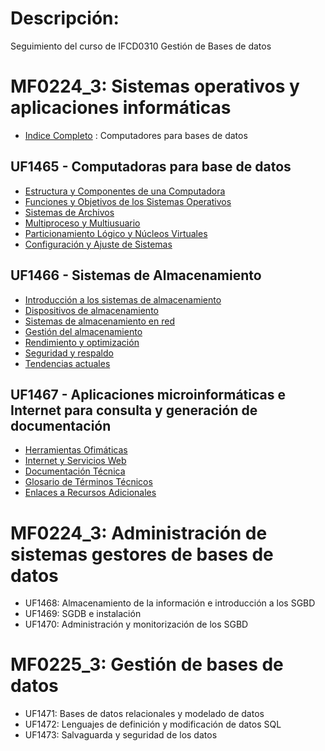 # Descripción:

Seguimiento del curso de IFCD0310 Gestión de Bases de datos

# MF0224_3: Sistemas operativos y aplicaciones informáticas
  - [Indice Completo](/MF0223_3/Indice.md#documentación-técnica) : Computadores para bases de datos
## UF1465 - Computadoras para base de datos
  - [Estructura y Componentes de una Computadora](./MF0223_3/Indice.md#Estructura-y-Componentes-de-una-Computadora)
  - [Funciones y Objetivos de los Sistemas Operativos](./MF0223_3/Indice.md#Funciones-y-Objetivos-de-los-Sistemas-Operativos)
  - [Sistemas de Archivos](./MF0223_3/Indice.md#Sistemas-de-Archivos)
  - [Multiproceso y Multiusuario](./MF0223_3/Indice.md#Multiproceso-y-Multiusuario)
  - [Particionamiento Lógico y Núcleos Virtuales](./MF0223_3/Indice.md#Particionamiento-Lógico-y-Núcleos-Virtuales)
  - [Configuración y Ajuste de Sistemas](./MF0223_3/Indice.md#Configuración-y-Ajuste-de-Sistemas)
## UF1466 - Sistemas de Almacenamiento
  - [Introducción a los sistemas de almacenamiento](./MF0223_3/Indice.md#Introducción-a-los-sistemas-de-almacenamiento)
  - [Dispositivos de almacenamiento](./MF0223_3/Indice.md#Dispositivos-de-almacenamiento)
  - [Sistemas de almacenamiento en red](./MF0223_3/Indice.md#Sistemas-de-almacenamiento-en-red)
  - [Gestión del almacenamiento](./MF0223_3/Indice.md#Gestión-del-almacenamiento)
  - [Rendimiento y optimización](./MF0223_3/Indice.md#Rendimiento-y-optimización)
  - [Seguridad y respaldo](./MF0223_3/Indice.md#Seguridad-y-respaldo)
  - [Tendencias actuales](./MF0223_3/Indice.md#Tendencias-actuales)
## UF1467 - Aplicaciones microinformáticas e Internet para consulta y generación de documentación
  - [Herramientas Ofimáticas](./MF0223_3/Indice.md#herramientas-ofimáticas)
  - [Internet y Servicios Web](./MF0223_3/Indice.md#internet-y-servicios-web)
  - [Documentación Técnica](./MF0223_3/Indice.md#documentación-técnica)
  - [Glosario de Términos Técnicos](./MF0223_3/Indice.md#glosario-de-términos-técnicos)
  - [Enlaces a Recursos Adicionales](./MF0223_3/Indice.md#enlaces-a-recursos-adicionales)

# MF0224_3: Administración de sistemas gestores de bases de datos
- UF1468: Almacenamiento de la información e introducción a los SGBD
- UF1469: SGDB e instalación
- UF1470: Administración y monitorización de los SGBD
# MF0225_3: Gestión de bases de datos
- UF1471: Bases de datos relacionales y modelado de datos 
- UF1472: Lenguajes de definición y modificación de datos SQL
- UF1473: Salvaguarda y seguridad de los datos
